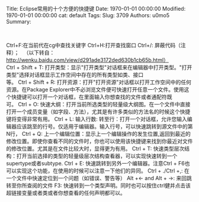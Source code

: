 Title: Eclipse常用的十个方便的快捷键
Date: 1970-01-01 00:00:00
Modified: 1970-01-01 00:00:00
cat: default
Tags: 
Slug: 3709
Authors: u0mo5 
Summary: 

 
 


Ctrl+F:在当前代在cg中查找关键字
Ctrl+H:打开查找窗口
Ctrl+/: 屏蔽代码（注释）；
 
（以下转自：http://wenku.baidu.com/view/d291ade3172ded630b1cb65b.html）
Ctrl + Shift + T: 打开类型：显示"打开类型"对话框来在编辑器中打开类型。"打开类型"选择对话框显示工作空间中存在的所有类型如类、接口等。 Ctrl + Shift + R: 打开资源：打开"打开资源"对话框以打开工作空间中的任何资源。在Package Explorer中不必浏览文件便可快速打开任意一个文件。使用这个快捷键可以打开一个对话框，在里面输入你想查找的文件或者通配符既可。 Ctrl + O: 快速大纲：打开当前所选类型的轻量级大纲图。在一个文件中直接打开一个成员变量（如字段、方法），尤其是有许多类似的方法名的时候这个快捷键将变得非常有用。 Ctrl + L: 输入行数: 转至行：打开一个对话框，允许您输入编辑器应该跳至的行号。仅适用于编辑器。输入行号，可以快速跳转到源文件中的第N行， Ctrl + Q: 上一个编辑位置：显示上一个编辑操作的发生位置,返回到最近的修改位置。即使你查看不同的文件时，你也可以使用该快捷键来找到你最近对文件的修改位置。尤其是在文件比较大时，显得更为有用。 Ctrl + T: 快速类型层次结构：打开当前选择的类型的轻量级层次结构查看器，可以实现快速转到一个supertype或者subtype. Ctrl + E: 快速跳转到另外一个编辑器。注意Ctrl + F6也可以实现这个功能，在使用的时候可以注意一下他们的异同。 Ctrl + ./Ctrl +,: 在一个文件中快速定位到一个问题（如错误、警告等） Alt +← and Alt + →: 来回跳转至你所查阅的文件 F3: 快速转到一个类型声明。同时也可以按住ctrl健并点击该超链接变量或者类或者你想查看的任何声明都可以。




